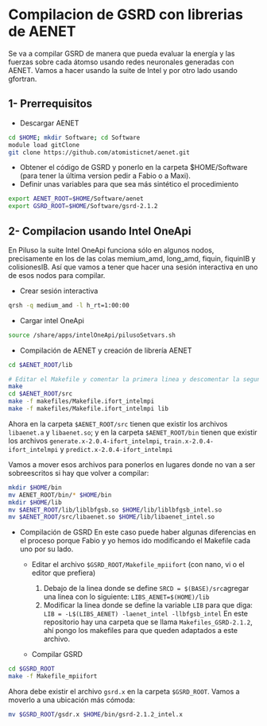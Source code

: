 # Compilacion de GSRD con librerias de AENET

Se va a compilar GSRD de manera que pueda evaluar la energía y las fuerzas sobre cada átomso usando redes neuronales generadas con AENET. Vamos a hacer usando la suite de Intel y por otro lado usando gfortran.

## 1- Prerrequisitos

- Descargar AENET

```bash
cd $HOME; mkdir Software; cd Software
module load gitClone
git clone https://github.com/atomisticnet/aenet.git
```

- Obtener el código de GSRD y ponerlo en la carpeta $HOME/Software (para tener la última version pedir a Fabio o a Maxi).
- Definir unas variables para que sea más sintético el procedimiento
```bash
export AENET_ROOT=$HOME/Software/aenet
export GSRD_ROOT=$HOME/Software/gsrd-2.1.2
```

## 2- Compilacion usando Intel OneApi

En Piluso la suite Intel OneApi funciona sólo en algunos nodos, precisamente en los de las colas memium_amd, long_amd, fiquin, fiquinIB y colisionesIB. Así que vamos a tener que hacer una sesión interactiva en uno de esos nodos para compilar.

- Crear sesión interactiva
```bash
qrsh -q medium_amd -l h_rt=1:00:00
```
- Cargar intel OneApi
```bash
source /share/apps/intelOneApi/pilusoSetvars.sh
```
- Compilación de AENET y creación de librería AENET
```bash
cd $AENET_ROOT/lib

# Editar el Makefile y comentar la primera linea y descomentar la segunda para que use ifort.
make
cd $AENET_ROOT/src
make -f makefiles/Makefile.ifort_intelmpi
make -f makefiles/Makefile.ifort_intelmpi lib
```

Ahora en la carpeta `$AENET_ROOT/src` tienen que existir los archivos `libaenet.a` y `libaenet.so`; y en la carpeta `$AENET_ROOT/bin` tienen que existir los archivos `generate.x-2.0.4-ifort_intelmpi`, `train.x-2.0.4-ifort_intelmpi` y `predict.x-2.0.4-ifort_intelmpi`

Vamos a mover esos archivos para ponerlos en lugares donde no van a ser sobreescritos si hay que volver a compilar:
```bash
mkdir $HOME/bin
mv AENET_ROOT/bin/* $HOME/bin
mkdir $HOME/lib
mv $AENET_ROOT/lib/liblbfgsb.so $HOME/lib/liblbfgsb_intel.so
mv $AENET_ROOT/src/libaenet.so $HOME/lib/libaenet_intel.so
```

- Compilación de GSRD
  En este caso puede haber algunas diferencias en el proceso porque Fabio y yo hemos ido modificando el Makefile cada uno por su lado.
  
  - Editar el archivo `$GSRD_ROOT/Makefile_mpiifort` (con nano, vi o el editor que prefiera)
    1. Debajo de la linea donde se define `SRCD = $(BASE)/src`agregar una linea con lo siguiente: `LIBS_AENET=$(HOME)/lib`
    2. Modificar la linea donde se define la variable `LIB` para que diga: `LIB = -L$(LIBS_AENET) -laenet_intel -llbfgsb_intel`
  En este repositorio hay una carpeta que se llama `Makefiles_GSRD-2.1.2`, ahí pongo los makefiles para que queden adaptados a este archivo.
  
  - Compilar GSRD
```bash
cd $GSRD_ROOT 
make -f Makefile_mpiifort
```

Ahora debe existir el archivo `gsrd.x` en la carpeta `$GSRD_ROOT`. Vamos a moverlo a una ubicación más cómoda:

```bash
mv $GSRD_ROOT/gsdr.x $HOME/bin/gsrd-2.1.2_intel.x
```
 
